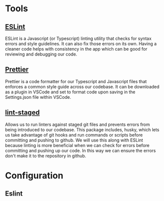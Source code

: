 # Tools

## [ESLint](https://eslint.org/)

ESLint is a Javascript (or Typescript) linting utility that checks for syntax errors and style guidelines. It can also fix those errors on its own. Having a cleaner code helps with consistency in the app which can be good for reviewing and debugging our code.

## [Prettier](https://prettier.io/)

Prettier is a code formatter for our Typescript and Javascript files that enforces a common style guide across our codebase. It can be downloaded as a plugin in VSCode and set to format code upon saving in the Settings.json file within VSCode.

## [lint-staged](https://github.com/okonet/lint-staged)

Allows us to run linters against staged git files and prevents errors from being introduced to our codebase. This package includes, husky, which lets us take advantage of git hooks and run commands or scripts before committing and pushing to github. We will use this along with ESLint because linting is more beneficial when we can check for errors before committing and pushing up our code. In this way we can ensure the errors don't make it to the repository in github.

# Configuration

## Eslint
